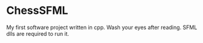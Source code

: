 # ChessSFML
My first software project written in cpp. Wash your eyes after reading. SFML dlls are required to run it.